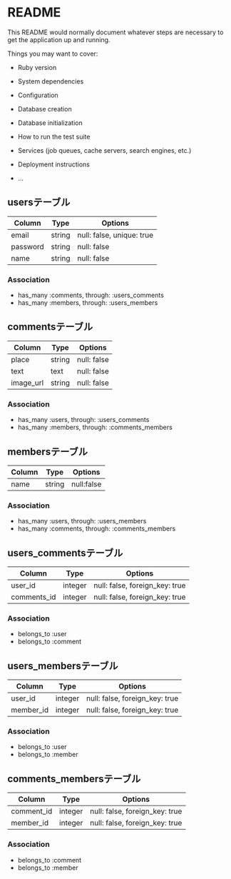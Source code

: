 # README

This README would normally document whatever steps are necessary to get the
application up and running.

Things you may want to cover:

* Ruby version

* System dependencies

* Configuration

* Database creation

* Database initialization

* How to run the test suite

* Services (job queues, cache servers, search engines, etc.)

* Deployment instructions

* ...

## usersテーブル
|Column|Type|Options|
|------|----|-------|
|email|string|null: false, unique: true|
|password|string|null: false|
|name|string|null: false|
### Association
- has_many :comments, through: :users_comments
- has_many :members, through: :users_members

## commentsテーブル
|Column|Type|Options|
|------|----|-------|
|place|string|null: false|
|text|text|null: false|
|image_url|string|null: false|
### Association
- has_many :users, through: :users_comments
- has_many :members, through: :comments_members

## membersテーブル
|Column|Type|Options|
|------|----|-------|
|name|string|null:false|
### Association
- has_many :users, through: :users_members
- has_many :comments, through: :comments_members

## users_commentsテーブル
|Column|Type|Options|
|------|----|-------|
|user_id|integer|null: false, foreign_key: true|
|comments_id|integer|null: false, foreign_key: true|
### Association
- belongs_to :user
- belongs_to :comment

## users_membersテーブル
|Column|Type|Options|
|------|----|-------|
|user_id|integer|null: false, foreign_key: true|
|member_id|integer|null: false, foreign_key: true|
### Association
- belongs_to :user
- belongs_to :member

## comments_membersテーブル
|Column|Type|Options|
|------|----|-------|
|comment_id|integer|null: false, foreign_key: true|
|member_id|integer|null: false, foreign_key: true|
### Association
- belongs_to :comment
- belongs_to :member
